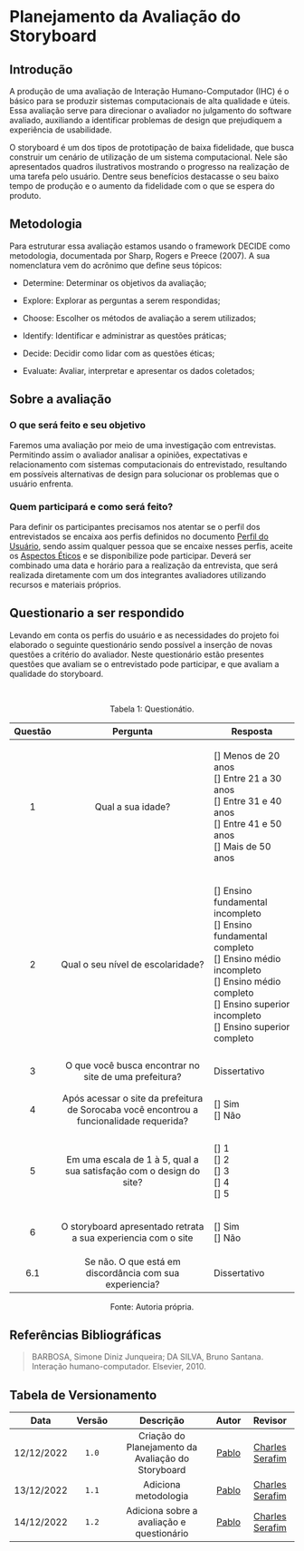 # Planejamento da Avaliação do Storyboard

## Introdução
A produção de uma avaliação de Interação Humano-Computador (IHC) é o básico para se produzir sistemas computacionais de alta qualidade e úteis. Essa avaliação serve para direcionar o avaliador no julgamento do software avaliado, auxiliando a identificar problemas de design que prejudiquem a experiência de usabilidade. 

O storyboard é um dos tipos de prototipação de baixa fidelidade, que busca construir um cenário de utilização de um sistema computacional. Nele são apresentados quadros ilustrativos mostrando o progresso na realização de uma tarefa pelo usuário. Dentre seus benefícios destacasse o seu baixo tempo de produção e o aumento da fidelidade com o que se espera do produto. 

## Metodologia
Para estruturar essa avaliação estamos usando o framework DECIDE como metodologia, documentada por Sharp, Rogers e Preece (2007). A sua nomenclatura vem do acrônimo que define seus tópicos: 
 

* Determine: Determinar os objetivos da avaliação; 

* Explore: Explorar as perguntas a serem respondidas; 

* Choose: Escolher os métodos de avaliação a serem utilizados; 

* Identify: Identificar e administrar as questões práticas; 

* Decide: Decidir como lidar com as questões éticas; 

* Evaluate: Avaliar, interpretar e apresentar os dados coletados; 

## Sobre a avaliação
### O que será feito e seu objetivo
Faremos uma avaliação por meio de uma investigação com entrevistas. Permitindo assim o avaliador analisar a opiniões, expectativas e relacionamento com sistemas computacionais do entrevistado, resultando em possíveis alternativas de design para solucionar os problemas que o usuário enfrenta. 

### Quem participará e como será feito? 

Para definir os participantes precisamos nos atentar se o perfil dos entrevistados se encaixa aos perfis definidos no documento [Perfil do Usuário](pages/projeto/etapa2/perfil_usuario?id=defini%c3%a7%c3%a3o-dos-perfis), sendo assim qualquer pessoa que se encaixe nesses perfis, aceite os [Aspectos Éticos](pages/projeto/etapa2/aspectos_eticos) e se disponibilize pode participar. Deverá ser combinado uma data e horário para a realização da entrevista, que será realizada diretamente com um dos integrantes avaliadores utilizando recursos e materiais próprios. 

## Questionario a ser respondido
Levando em conta os perfis do usuário e as necessidades do projeto foi elaborado o seguinte questionário sendo possível a inserção de novas questões a critério do avaliador. Neste questionário estão presentes questões que avaliam se o entrevistado pode participar, e que avaliam a qualidade do storyboard. 

</br>
<div style="text-align: center;">
<p>Tabela 1: Questionátio. </p>
</div>

|   Questão   |             Pergunta              |  Resposta   |
| :---: | :-------------------------------: | :---------: |
|   1   | Qual a sua idade? | <p style="text-align: left;">[] Menos de 20 anos</br>[] Entre 21 a 30 anos</br>[] Entre 31 e 40 anos</br>[] Entre 41 e 50 anos</br>[] Mais de 50 anos</p> |
|   2   | Qual o seu nível de escolaridade? | <p style="text-align: left;">[] Ensino fundamental incompleto</br>[] Ensino fundamental completo</br>[] Ensino médio incompleto</br>[] Ensino médio completo</br>[] Ensino superior incompleto</br>[] Ensino superior completo</p> |
|   3   | O que você busca encontrar no site de uma prefeitura?| <p style="text-align: left;">Dissertativo </p> |
|   4   | Após acessar o site da prefeitura de Sorocaba você encontrou a funcionalidade requerida? | <p style="text-align: left;">[] Sim </br>[] Não</p>  |
|   5   | Em uma escala de 1 à 5, qual a sua satisfação com o design do site?  | <p style="text-align: left;">[] 1</br>[] 2</br>[] 3</br>[] 4</br>[] 5</p> |
|   6   | O storyboard apresentado retrata a sua experiencia com o site | <p style="text-align: left;">[] Sim </br>[] Não</p> |
|   6.1   | Se não. O que está em discordância com sua experiencia? | <p style="text-align: left;">Dissertativo </p> |

<div style="text-align: center;">
<p>Fonte: Autoria própria. </p>
</div>


## Referências Bibliográficas

> BARBOSA, Simone Diniz Junqueira; DA SILVA, Bruno Santana. Interação humano-computador. Elsevier, 2010.

## Tabela de Versionamento

|    Data    | Versão |                     Descrição                      |                 Autor                  |                        Revisor                        |
| :--------: | :----: | :------------------------------------------------: | :------------------------------------: | :---------------------------------------------------: |
| 12/12/2022 | `1.0`  | Criação do Planejamento da Avaliação do Storyboard | [Pablo](https://github.com/pabloheika) | [Charles Serafim](https://github.com/charles-serafim) |
| 13/12/2022 | `1.1`  | Adiciona metodologia | [Pablo](https://github.com/pabloheika) | [Charles Serafim](https://github.com/charles-serafim) |
| 14/12/2022 | `1.2`  | Adiciona sobre a avaliação e questionário | [Pablo](https://github.com/pabloheika) | [Charles Serafim](https://github.com/charles-serafim) |
